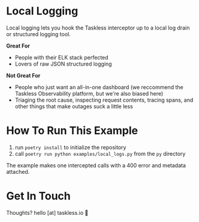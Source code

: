 # Local Logging

Local logging lets you hook the Taskless interceptor up to a local log drain or structured logging tool.

**Great For**

- People with their ELK stack perfected
- Lovers of raw JSON structured logging

**Not Great For**

- People who just want an all-in-one dashboard (we reccommend the Taskless Observability platform, but we're also biased here)
- Triaging the root cause, inspecting request contents, tracing spans, and other things that make outages suck a little less

# How To Run This Example

1. run `poetry install` to initialize the repository
2. call `poetry run python examples/local_logs.py` from the `py` directory

The example makes one intercepted calls with a 400 error and metadata attached.

# Get In Touch

Thoughts? hello [at] taskless.io 💝
